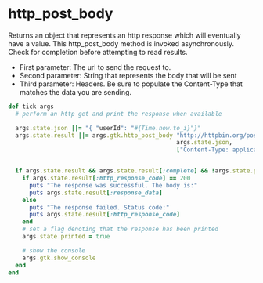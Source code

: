 # http_post_body

Returns an object that represents an http response which will eventually have a value. This http_post_body method is invoked asynchronously. Check for completion before attempting to read results.

* First parameter: The url to send the request to.
* Second parameter: String that represents the body that will be sent
* Third parameter: Headers. Be sure to populate the Content-Type that matches the data you are sending.

```ruby
def tick args
  # perform an http get and print the response when available

  args.state.json ||= "{ "userId": "#{Time.now.to_i}"}"
  args.state.result ||= args.gtk.http_post_body "http://httpbin.org/post",
                                                args.state.json,
                                                ["Content-Type: application/json", "Content-Length: #{args.state.json.length}"]


  if args.state.result && args.state.result[:complete] && !args.state.printed
    if args.state.result[:http_response_code] == 200
      puts "The response was successful. The body is:"
      puts args.state.result[:response_data]
    else
      puts "The response failed. Status code:"
      puts args.state.result[:http_response_code]
    end
    # set a flag denoting that the response has been printed
    args.state.printed = true

    # show the console
    args.gtk.show_console
  end
end
```
